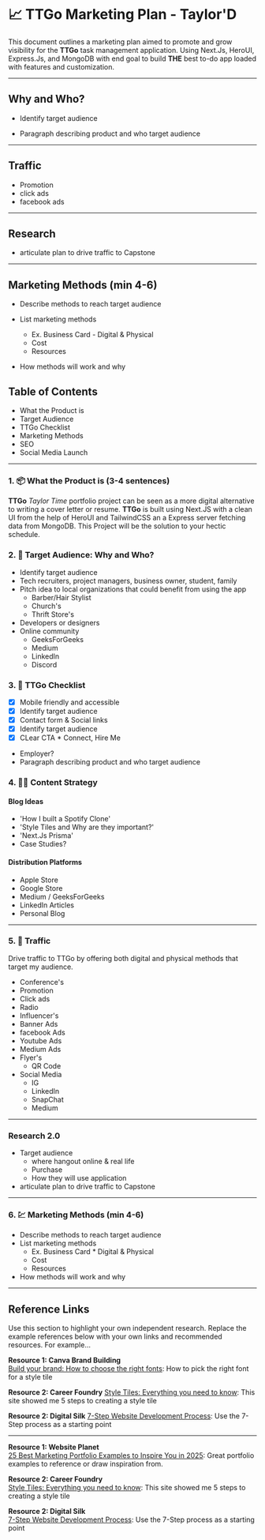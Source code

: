 # 📈 TTGo Marketing Plan - Taylor'D

This document outlines a marketing plan aimed to promote and grow visibility for the **TTGo** task management application. Using Next.Js, HeroUI, Express.Js, and MongoDB with end goal to build **THE** best to-do app loaded with features and customization.

---

## Why and Who?

* Identify target audience

* Paragraph describing product and who target audience

---

## Traffic

* Promotion
* click ads
* facebook ads

---

## Research

* articulate plan to drive traffic to Capstone

---

## Marketing Methods (min 4-6)

* Describe methods to reach target audience

* List marketing methods
  * Ex. Business Card - Digital & Physical
  * Cost
  * Resources
* How methods will work and why

## Table of Contents

* What the Product is
* Target Audience
* TTGo Checklist
* Marketing Methods
* SEO
* Social Media Launch

---

### 1. 📦 What the Product is (3-4 sentences)

**TTGo** _Taylor Time_ portfolio project can be seen as a more digital alternative to writing a cover letter or resume. **TTGo** is built using Next.JS with a clean UI from the help of HeroUI and TailwindCSS an a Express server fetching data  from MongoDB. This Project will be the solution to your hectic schedule.

### 2. 🎯 Target Audience: Why and Who?

* Identify target audience
* Tech recruiters, project managers, business owner, student, family
* Pitch idea to local organizations that could benefit from using the app
  * Barber/Hair Stylist
  * Church's
  * Thrift Store's
* Developers or designers
* Online community
  * GeeksForGeeks
  * Medium
  * LinkedIn
  * Discord

### 3. 🧳 TTGo Checklist

* [x] Mobile friendly and accessible
* [x] Identify target audience
* [x] Contact form & Social links
* [x] Identify target audience
* [x] CLear CTA * Connect, Hire Me
* Employer?
* Paragraph describing product and who target audience

### 4. ✍🏽 Content Strategy

#### Blog Ideas

* 'How I built a Spotify Clone'
* 'Style Tiles and Why are they important?'
* 'Next.Js Prisma'
* Case Studies?

#### Distribution Platforms

* Apple Store
* Google Store
* Medium / GeeksForGeeks
* LinkedIn Articles
* Personal Blog

---

### 5. 🚦 Traffic

Drive traffic to TTGo by offering both digital and physical methods that target my audience.

* Conference's
* Promotion
* Click ads
* Radio
* Influencer's
* Banner Ads
* facebook Ads
* Youtube Ads
* Medium Ads
* Flyer's
  * QR Code
* Social Media
  * IG
  * LinkedIn
  * SnapChat
  * Medium

---

### Research 2.0

* Target audience
  * where hangout online & real life
  * Purchase
  * How they will use application
* articulate plan to drive traffic to Capstone

---

### 6. 💹 Marketing Methods (min 4-6)

* Describe methods to reach target audience
* List marketing methods
  * Ex. Business Card * Digital & Physical
  * Cost
  * Resources
* How methods will work and why

---

## Reference Links

Use this section to highlight your own independent research. Replace the example references below with your own links and recommended resources. For example...

**Resource 1: Canva Brand Building**  
[Build your brand: How to choose the right fonts](https://www.canva.com/learn/canva-for-work-brand-fonts/): How to pick the right font for a style tile

**Resource 2: Career Foundry**
[Style Tiles: Everything you need to know](https://careerfoundry.com/en/blog/ui-design/style-tiles/): This site showed me 5 steps to creating a style tile

**Resource 2: Digital Silk**
[7-Step Website Development Process](https://www.digitalsilk.com/digital-trends/website-development-process/): Use the 7-Step process as a starting point

---

**Resource 1: Website Planet**  
[25 Best Marketing Portfolio Examples to Inspire You in 2025](https://www.websiteplanet.com/blog/best-marketing-portfolio-examples/): Great portfolio examples to reference or draw inspiration from.

**Resource 2: Career Foundry**  
[Style Tiles: Everything you need to know](https://careerfoundry.com/en/blog/ui-design/style-tiles/): This site showed me 5 steps to creating a style tile

**Resource 2: Digital Silk**  
[7-Step Website Development Process](https://www.digitalsilk.com/digital-trends/website-development-process/): Use the 7-Step process as a starting point

